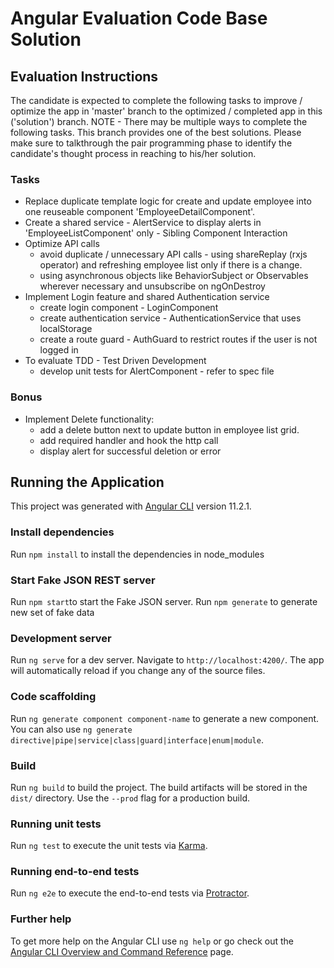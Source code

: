 # Angular Evaluation Code Base Solution

## Evaluation Instructions
The candidate is expected to complete the following tasks to improve / optimize the app in 'master' branch to the optimized / completed app in this ('solution') branch.
NOTE - There may be multiple ways to complete the following tasks. This branch provides one of the best solutions. Please make sure to talkthrough the pair programming phase to identify the candidate's thought process in reaching to his/her solution.

### Tasks 
- Replace duplicate template logic for create and update employee into one reuseable component 'EmployeeDetailComponent'.
- Create a shared service - AlertService to display alerts in 'EmployeeListComponent' only - Sibling Component Interaction
- Optimize API calls 
  - avoid duplicate / unnecessary API calls - using shareReplay (rxjs operator) and refreshing employee list only if there is a change.
  - using asynchronous objects like BehaviorSubject or Observables wherever necessary and unsubscribe on ngOnDestroy
- Implement Login feature and shared Authentication service 
  - create login component - LoginComponent
  - create authentication service - AuthenticationService that uses localStorage
  - create a route guard - AuthGuard to restrict routes if the user is not logged in 
- To evaluate TDD - Test Driven Development
  - develop unit tests for AlertComponent - refer to spec file

### Bonus
- Implement Delete functionality:
  - add a delete button next to update button in employee list grid.
  - add required handler and hook the http call 
  - display alert for successful deletion or error


## Running the Application
This project was generated with [Angular CLI](https://github.com/angular/angular-cli) version 11.2.1.

### Install dependencies

Run `npm install` to install the dependencies in node_modules

### Start Fake JSON REST server

Run `npm start`to start the Fake JSON server.
Run `npm generate` to generate new set of fake data


### Development server

Run `ng serve` for a dev server. Navigate to `http://localhost:4200/`. The app will automatically reload if you change any of the source files.

### Code scaffolding

Run `ng generate component component-name` to generate a new component. You can also use `ng generate directive|pipe|service|class|guard|interface|enum|module`.

### Build

Run `ng build` to build the project. The build artifacts will be stored in the `dist/` directory. Use the `--prod` flag for a production build.

### Running unit tests

Run `ng test` to execute the unit tests via [Karma](https://karma-runner.github.io).

### Running end-to-end tests

Run `ng e2e` to execute the end-to-end tests via [Protractor](http://www.protractortest.org/).

### Further help

To get more help on the Angular CLI use `ng help` or go check out the [Angular CLI Overview and Command Reference](https://angular.io/cli) page.
